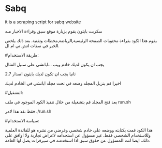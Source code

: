 # Sabq


it is a scraping script for sabq website




سكربت بايثون يقوم بزيارة موقع سبق وقراءة الاخبار منه 


يقوم هذا الكود بقراءة محتويات الصفحة الرئيسية,الرياضة,محطات وتقنية. بعد ذلك يلخص الخبر في صفات اتش تي ام ال.

#طريقة الاستخدام:

يجب ان يكون لديك خادم ويب ...اباتشي على سبيل المثال

ثانيا يجب ان تكون لديك بايثون اصدار 2.7 

اخيرا قم بتزيل المجلد وضعه في تحت مجلد اباتشي في الخادم لديك



#التشغيل:

بعد فتح المجلد قم بتشغيلة من خلال تنفيذ الكود الموجود في ملف
run.sh

فقط نفذ هذا لامر
./run.sh

#سياسة الاستخدام:

هذا الكود قمت بكتابته ووضعه على خادم شخصي وغرضي من نشره هو  للفائدة العلمية وللاستخدام الشخصي فقط. غير مسؤول عن استخدامه لاغراض تجارية ولا اوافق على ذلك. ايضا انت المسؤول عن حقوق سبق اذا استخدمته في سيرفرات يصل لها العامة.
